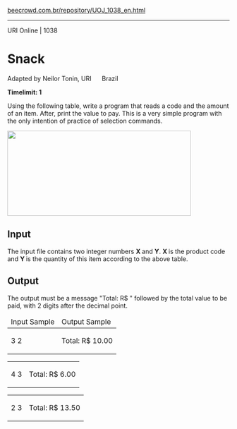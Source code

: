 <p><a href="https://www.beecrowd.com.br/repository/UOJ_1038_en.html">beecrowd.com.br/repository/UOJ_1038_en.html</a></p><hr>
<div>
  <span>URI Online | 1038</span>
  <h1>Snack</h1>
  <div><p>
     Adapted by Neilor Tonin, URI <img alt="" src="https://resources.beecrowd.com.br/gallery/images/flags/br.gif" style="width: 16px; height: 11px; "> Brazil</p>
  </div>
  <strong>Timelimit: 1</strong>
</div>
<div>
<div>
  <p>
  Using the following table, write a program that reads a code and the amount of an item. After, print the value to pay. This is a very simple program with the only intention of practice of selection commands.</p>
  <p>
  <img alt="" src="https://resources.beecrowd.com.br/gallery/images/problems/UOJ_1038_en.png" style="width: 416px; height: 193px;"></p>
</div>
<h2>Input</h2>
<div>
  <p>
   The input file contains two integer numbers <strong>X </strong>and <strong>Y</strong>. <strong>X </strong>is the product code and <strong>Y </strong>is the quantity of this item according to the above table.</p>
</div>
<h2>Output</h2>
<div>
  <p>
   The output must be a message "Total: R$ " followed by the total value to be paid, with 2 digits after the decimal point.</p>
</div>
<div></div>
  <table>
    <thead>
      <tr>
        <td>Input Sample</td>
        <td>Output Sample</td>
      </tr>
    </thead>
    <tbody>
      <tr>
        <td>
          <p>
           3 2</p>
        </td>
        <td>
          <p>
           Total: R$ 10.00</p>
        </td>
      </tr>
    </tbody>
  </table>
  <table>
    <tbody>
      <tr>
        <td>
          <p>
           4 3</p>
        </td>
        <td>
          <p>
           Total: R$ 6.00</p>
        </td>
      </tr>
    </tbody>
  </table>
  <table>
    <tbody>
      <tr>
        <td>
          <p>
           2 3</p>
        </td>
        <td>
          <p>
           Total: R$ 13.50</p>
        </td>
      </tr>
    </tbody>
  </table>
</div>